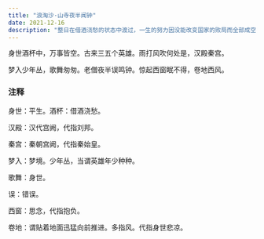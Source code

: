 ```yaml
---
title: "浪淘沙·山寺夜半闻钟"
date: 2021-12-16
description: "整日在借酒浇愁的状态中渡过，一生的努力因没能改变国家的败局而全部成空"
---
```


身世酒杯中，万事皆空。古来三五个英雄。雨打风吹何处是，汉殿秦宫。

梦入少年丛，歌舞匆匆。老僧夜半误鸣钟。惊起西窗眠不得，卷地西风。 

### 注释

身世：平生。酒杯：借酒浇愁。

汉殿：汉代宫阙，代指刘邦。

秦宫：秦朝宫阙，代指秦始皇。

梦入：梦境。少年丛，当谓英雄年少种种。

歌舞：身世。

误：错误。

西窗：思念，代指抱负。

卷地：谓贴着地面迅猛向前推进。多指风。代指身世悲凉。
